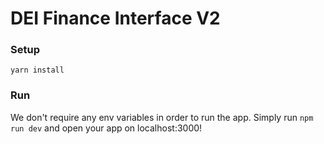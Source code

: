# DEI Finance Interface V2
 
### Setup
`yarn install`

### Run
We don't require any env variables in order to run the app. Simply run `npm run dev` and open your app on localhost:3000!
